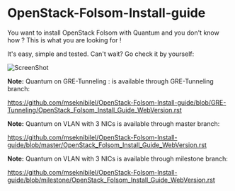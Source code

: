 OpenStack-Folsom-Install-guide
==============================

You want to install OpenStack Folsom with Quantum and you don't know how ?
This is what you are looking for !

It's easy, simple and tested. Can't wait? Go check it by yourself: 


![ScreenShot](http://i.imgur.com/hyeAT.jpg)


**Note:** Quantum on GRE-Tunneling : is available through GRE-Tunneling branch:

https://github.com/mseknibilel/OpenStack-Folsom-Install-guide/blob/GRE-Tunneling/OpenStack_Folsom_Install_Guide_WebVersion.rst

**Note:** Quantum on VLAN with 3 NICs is available through master branch:
 
https://github.com/mseknibilel/OpenStack-Folsom-Install-guide/blob/master/OpenStack_Folsom_Install_Guide_WebVersion.rst

**Note:** Quantum on VLAN with 3 NICs is available through milestone branch:

https://github.com/mseknibilel/OpenStack-Folsom-Install-guide/blob/milestone/OpenStack_Folsom_Install_Guide_WebVersion.rst
